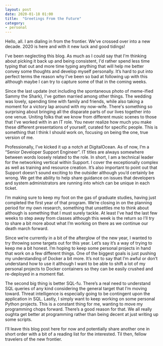 ```yaml
---
layout: post
date: 2020-01-18 01:00
title:  "Greetings From the Future"
category: 
- personal
---
```


Hello, all. I am dialing in from the frontier. We've crossed over into a new decade. 2020 is here and with it new luck and good tidings!

I've been neglecting this blog. As much as I could say that I'm thinking about picking it back up and being consistent, I'd rather spend less time typing that out and more time typing anything that will help me better convey some thoughts and develop myself personally.  It’s hard to put into perfect terms the reason why I’ve been so bad at following up with this although maybe I can try to capture some of that in the coming weeks.
<!--more-->
Since the last update (not including the spontaneous photo of meme-ified Sammy the Shark), I've gotten married among other things. The wedding was lovely, spending time with family and friends, while also taking a moment for a victory lap around with my now-wife. There's something so surprising about bringing all the disparate parts of our lives together into one venue. Uniting folks that we know from different music scenes to those that I've worked with in an IT role. You never realize how much you make these different presentations of yourself, curated for specific people. This is something that I think I should work on, focusing on being the one, true version of me.

Professionally, I’ve kicked it up a notch at DigitalOcean. As of now, I’m a “Senior Developer Support Engineer”. IT titles are always somewhere between words loosely related to the role. In short, I am a technical leader for the networking vertical within Support. I cover the exceptionally complex as well as training and resource creation. It’s also important to point out that Support doesn’t sound exciting to the outsider although you’d certainly be wrong. We get the ability to help share guidance on issues that developers and system administrators are running into which can be unique in each ticket.

I’m making sure to keep my foot on the gas of graduate studies, having just completed the first year of that program. We’re closing in on the planning period for my own research, something that unsettles me to think about although is something that I must surely tackle. At least I’ve had the last few weeks to step away from classes although this week is the return so I’ll try to share a bit more about what I’m working on there as we continue our death march forward. 

Since we’re currently in a bit of the afterglow of the new year, I wanted to try throwing some targets out for this year. Let’s say it’s a way of trying to keep me a bit honest. I’m hoping to keep some personal projects in hand that work on a few different things. One of the biggest goals is just pushing my understanding of Docker a bit more. It’s not to say that I’m awful or don’t understand how to use it although I want to be able to shift a lot of my personal projects to Docker containers so they can be easily crushed and re-deployed in a moment flat. 

The second big thing is better SQL-fu. There’s a real need to understand SQL queries of any kind considering the general target that I’m moving toward. Threat intelligence is especially going to be contingent upon the application in SQL. Lastly, I simply want to keep working on some personal Python projects. This is a constant thing for me, wanting to move my programming chops forward. There’s a good reason for that. We all really oughta get better at programming rather than being decent at just writing up some scripts. 

I’ll leave this blog post here for now and potentially share another one in short order with a bit of a reading list for the interested. Til then, fellow travelers of the new frontier.

